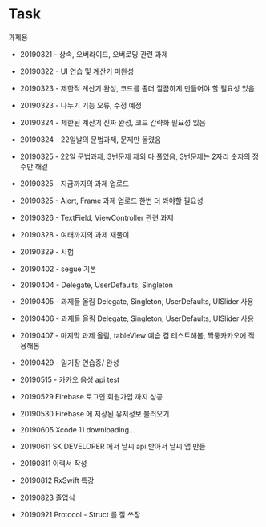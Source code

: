  # Task
과제용           

* 20190321 - 상속, 오버라이드, 오버로딩 관련 과제
* 20190322 - UI 연습 및 계산기 미완성
* 20190323 - 제한적 계산기 완성, 코드를 좀더 깔끔하게 만들어야 할 필요성 있음
* 20190323 - 나누기 기능 오류, 수정 예정
* 20190324 - 제한된 계산기 진짜 완성, 코드 간략화 필요성 있음
* 20190324 - 22일날의 문법과제, 문제만 올렸음 
* 20190325 - 22일 문법과제, 3번문제 제외 다 풀었음, 3번문제는 2자리 숫자의 정수만 해결
* 20190325 - 지금까지의 과제 업로드
* 20190325 - Alert, Frame 과제 업로드 한번 더 봐야할 필요성  
* 20190326 - TextField, ViewController 관련 과제
* 20190328 - 여태까지의 과제 재풀이
* 20190329 - 시험       
* 20190402 - segue 기본
* 20190404 - Delegate, UserDefaults, Singleton
* 20190405 - 과제들 올림 Delegate, Singleton, UserDefaults, UISlider 사용
* 20190406 - 과제들 올림 Delegate, Singleton, UserDefaults, UISlider 사용
* 20190407 - 마지막 과제 올림, tableView 예습 겸 테스트해봄, 짝퉁카카오에 적용해봄

* 20190429 - 일기장 연습중/ 완성
* 20190515 - 카카오 음성 api test

* 20190529 Firebase 로그인 회원가입 까지 성공
* 20190530 Firebase 에 저장된 유저정보 불러오기

* 20190605 Xcode 11 downloading...

* 20190611 SK DEVELOPER 에서 날씨 api 받아서 날씨 앱 만들
* 20190811 이력서 작성
* 20190812 RxSwift 특강    
* 20190823 졸업식  

* 20190921 Protocol - Struct 를 잘 쓰장
 
              
          

